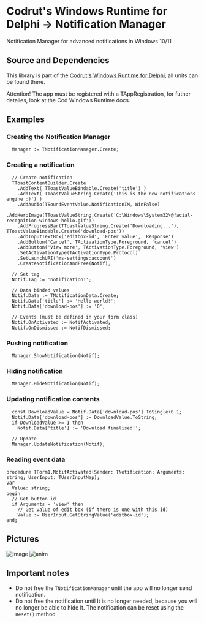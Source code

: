# Codrut's Windows Runtime for Delphi -> Notification Manager
Notification Manager for advanced notifications in Windows 10/11

## Source and Dependencies
This library is part of the [Codrut's Windows Runtime for Delphi](https://github.com/Codrax/Cod-Windows-Runtime), all units can be found there.

Attention! The app must be registered with a TAppRegistration, for futher detalies, look at the Cod Windows Runtime docs.

## Examples
### Creating the Notification Manager
```
  Manager := TNotificationManager.Create;
```

### Creating a notification
```
  // Create notification
  TToastContentBuilder.Create
    .AddText( TToastValueBindable.Create('title') )
    .AddText( TToastValueString.Create('This is the new notifications engine :)') )
    .AddAudio(TSoundEventValue.NotificationIM, WinFalse)
    .AddHeroImage(TToastValueString.Create('C:\Windows\System32\@facial-recognition-windows-hello.gif'))
    .AddProgressBar(TToastValueString.Create('Downloading...'), TToastValueBindable.Create('download-pos'))
    .AddInputTextBox('editbox-id', 'Enter value', 'Response')
    .AddButton('Cancel', TActivationType.Foreground, 'cancel')
    .AddButton('View more', TActivationType.Foreground, 'view')
    .SetActivationType(TActivationType.Protocol)
    .SetLaunchURI('ms-settings:account')
    .CreateNotificationAndFree(Notif);
  
  // Set tag
  Notif.Tag := 'notification1';

  // Data binded values
  Notif.Data := TNotificationData.Create;
  Notif.Data['title'] := 'Hello world!';
  Notif.Data['download-pos'] := '0';

  // Events (must be defined in your form class)
  Notif.OnActivated := NotifActivated;
  Notif.OnDismissed := NotifDismissed;
```

### Pushing notification
```
  Manager.ShowNotification(Notif);
```


### Hiding notification
```
  Manager.HideNotification(Notif);
```

### Updating notification contents
```
  const DownloadValue = Notif.Data['download-pos'].ToSingle+0.1;
  Notif.Data['download-pos'] := DownloadValue.ToString;
  if DownloadValue >= 1 then
    Notif.Data['title'] := 'Download finalised!';

  // Update
  Manager.UpdateNotification(Notif);
```

### Reading event data
```
procedure TForm1.NotifActivated(Sender: TNotification; Arguments: string; UserInput: TUserInputMap);
var
  Value: string;
begin
  // Get button id
  if Arguments = 'view' then
    // Get value of edit box (if there is one with this id)
    Value := UserInput.GetStringValue('editbox-id');
end;
```

## Pictures
![image](https://github.com/user-attachments/assets/d612e2e9-f706-469a-ac4e-85ee5b434c04)
![anim](https://github.com/Codrax/Cod-Notification-Manager/assets/68193064/33026b0f-b11a-4c27-993e-69f6850db506)

## Important notes
- Do not free the `TNotificationManager` until the app will no longer send notification.
- Do not free the notification until It is no longer needed, because you will no longer be able to hide It. The notification can be reset using the `Reset()`
 method
